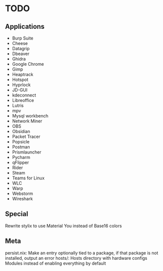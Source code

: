 # TODO
## Applications
- Burp Suite
- Cheese
- Datagrip
- Dbeaver
- Ghidra
- Google Chrome
- Gimp
- Heaptrack
- Hotspot
- Hyprlock
- JD-GUI
- kdeconnect
- Libreoffice
- Lutris
- mpv
- Mysql workbench
- Network Miner
- OBS
- Obsidian
- Packet Tracer
- Popsicle
- Postman
- Prismlauncher
- Pycharm
- qFlipper
- Rider
- Steam
- Teams for Linux
- WLC
- Warp
- Webstorm
- Wireshark

## Special
Rewrite stylix to use Material You instead of Base16 colors

## Meta
persist.nix: Make an entry optionally tied to a package, if that package is not installed, output an error
hosts/: Hosts directory with hardware configs
Modules instead of enabling everything by default
